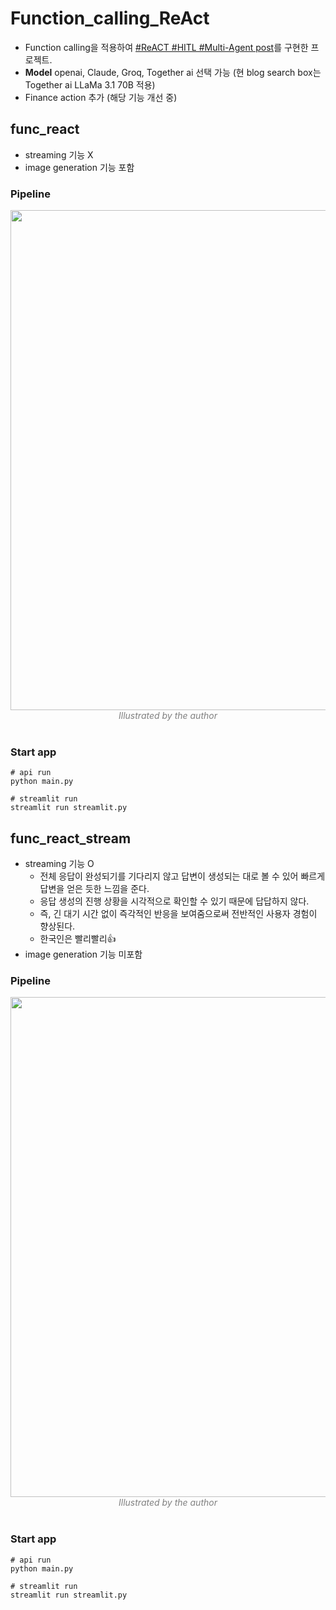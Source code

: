 # Function_calling_ReAct

- Function calling을 적용하여 [#ReACT #HITL #Multi-Agent post](https://finddme.github.io/dev%20log/2024/08/08/react_agent/)를 구현한 프로젝트.
- **Model** openai, Claude, Groq, Together ai 선택 가능 (현 blog search box는 Together ai LLaMa 3.1 70B 적용)
- Finance action 추가 (해당 기능 개선 중)


## func_react

- streaming 기능 X
- image generation 기능 포함

### Pipeline 

<center><img width="800" src="https://github.com/user-attachments/assets/336fe90a-a8d4-4244-a213-7f74558f5100"></center>
<center><em style="color:gray;">Illustrated by the author</em></center><br>

### Start app

```
# api run
python main.py

# streamlit run
streamlit run streamlit.py
```

## func_react_stream

- streaming 기능 O
  - 전체 응답이 완성되기를 기다리지 않고 답변이 생성되는 대로 볼 수 있어 빠르게 답변을 얻은 듯한 느낌을 준다.
  - 응답 생성의 진행 상황을 시각적으로 확인할 수 있기 때문에 답답하지 않다. 
  - 즉, 긴 대기 시간 없이 즉각적인 반응을 보여줌으로써 전반적인 사용자 경험이 향상된다.
  - 한국인은 빨리빨리👍
- image generation 기능 미포함
  
### Pipeline 

<center><img width="800" src="https://github.com/user-attachments/assets/336fe90a-a8d4-4244-a213-7f74558f5100"></center>
<center><em style="color:gray;">Illustrated by the author</em></center><br>

### Start app

```
# api run
python main.py

# streamlit run
streamlit run streamlit.py
```
